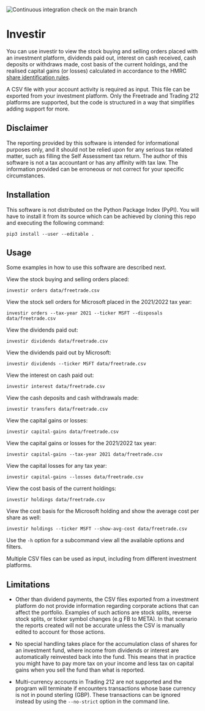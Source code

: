 ![Continuous integration check on the main branch](https://github.com/tacgomes/investir/actions/workflows/ci.yml/badge.svg)

# Investir

You can use investir to view the stock buying and selling orders placed
with an investment platform, dividends paid out, interest on cash
received, cash deposits or withdraws made, cost basis of the current
holdings, and the realised capital gains (or losses) calculated in
accordance to the HMRC [share identification rules].

A CSV file with your account activity is required as input. This file
can be exported from your investment platform. Only the Freetrade and
Trading 212 platforms are supported, but the code is structured in a way
that simplifies adding support for more.

## Disclaimer

The reporting provided by this software is intended for informational
purposes only, and it should not be relied upon for any serious tax
related matter, such as filling the Self Assessment tax return. The
author of this software is not a tax accountant or has any affinity with
tax law. The information provided can be erroneous or not correct for
your specific circumstances.

## Installation

This software is not distributed on the Python Package Index (PyPI). You
will have to install it from its source which can be achieved by cloning
this repo and executing the following command:

    pip3 install --user --editable .

## Usage

Some examples in how to use this software are described next.

View the stock buying and selling orders placed:

    investir orders data/freetrade.csv

View the stock sell orders for Microsoft placed in the 2021/2022 tax
year:

    investir orders --tax-year 2021 --ticker MSFT --disposals data/freetrade.csv

View the dividends paid out:

    investir dividends data/freetrade.csv

View the dividends paid out by Microsoft:

    investir dividends --ticker MSFT data/freetrade.csv

View the interest on cash paid out:

    investir interest data/freetrade.csv

View the cash deposits and cash withdrawals made:

    investir transfers data/freetrade.csv

View the capital gains or losses:

    investir capital-gains data/freetrade.csv

View the capital gains or losses for the 2021/2022 tax year:

    investir capital-gains --tax-year 2021 data/freetrade.csv

View the capital losses for any tax year:

    investir capital-gains --losses data/freetrade.csv

View the cost basis of the current holdings:

    investir holdings data/freetrade.csv

View the cost basis for the Microsoft holding and show the average cost
per share as well:

    investir holdings --ticker MSFT --show-avg-cost data/freetrade.csv

Use the `-h` option for a subcommand view all the available options and
filters.

Multiple CSV files can be used as input, including from different
investment platforms.

## Limitations

* Other than dividend payments, the CSV files exported from a
  investment platform do not provide information regarding corporate
  actions that can affect the portfolio. Examples of such actions are
  stock splits, reverse stock splits, or ticker symbol changes (e.g FB
  to META). In that scenario the reports created will not be accurate
  unless the CSV is manually edited to account for those actions.

* No special handling takes place for the accumulation class of shares
  for an investment fund, where income from dividends or interest are
  automatically reinvested back into the fund. This means that in
  practice you might have to pay more tax on your income and less tax on
  capital gains when you sell the fund than what is reported.

* Multi-currency accounts in Trading 212 are not supported and the
  program will terminate if encounters transactions whose base currency
  is not in pound sterling (GBP). These transactions can be ignored
  instead by using the `--no-strict` option in the command line.

[share identification rules]: https://www.gov.uk/hmrc-internal-manuals/capital-gains-manual/cg51560
